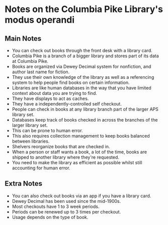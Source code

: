 # Notes on the Columbia Pike Library's modus operandi

## Main Notes
- You can check out books through the front desk with a library card.
- Columbia Pike is a branch of a bigger library and stores part of its data at Columbia Pike.
- Books are organized via Dewey Decimal system for nonfiction, and author last name for fiction.
- They use their own knowledge of the library as well as a referencing system to help people find books on certain information.
- Libraries are like human databases in the way that you have limited context about data you are trying to find.
- They have displays to act as caches.
- They have a independently-controlled self checkout.
- People can check in books at any library branch part of the larger APS library set.
- Databases keep track of books checked in across the branches of the larger library set.
- This can be prone to human error.
- This also requires collection management to keep books balanced between libraries.
- Shelvers reorganize books that are checked in.
- When a person or staff wants a book, a lot of the time, books are shipped to another library where they're requested.
- You need to make the library as efficient as possible whilst still accounting for human error.

## Extra Notes

- You can also check out books via an app if you have a library card.
- Dewey Decimal has been used since the mid-1900s.
- Most checkouts have 1 to 3 week periods.
- Periods can be renewed up to 3 times per checkout.
- Usage depends on the type of book.